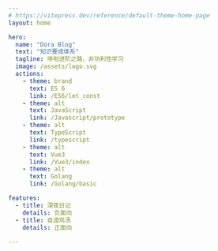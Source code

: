 ```yaml
---
# https://vitepress.dev/reference/default-theme-home-page
layout: home

hero:
  name: "Dora Blog"
  text: "知识要成体系"
  tagline: 哆啦进阶之路，非功利性学习
  image: /assets/logo.svg
  actions:
    - theme: brand
      text: ES 6
      link: /ES6/let_const
    - theme: alt
      text: JavaScript
      link: /Javascript/prototype
    - theme: alt
      text: TypeScript
      link: /typescript
    - theme: alt
      text: Vue3
      link: /Vue3/index
    - theme: alt
      text: Golang
      link: /Golang/basic

features:
  - title: 深夜日记
    details: 负面向
  - title: 自渡鸡汤
    details: 正面向
  
---
```

